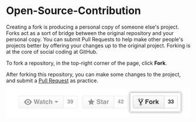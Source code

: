 # Open-Source-Contribution
Creating a fork is producing a personal copy of someone else's project. Forks act as a sort of bridge between the original repository and your personal copy. You can submit Pull Requests to help make other people's projects better by offering your changes up to the original project. Forking is at the core of social coding at GitHub.

To fork a repository, in the top-right corner of the page, click <b>Fork</b>.

After forking this repository, you can make some changes to the project, and submit a <a href="https://github.com/GitHub-Students-Club/First-time-contributors/pulls">Pull Request</a> as practice.

<img alt="PIC" src="fork_button.jpg" />

